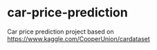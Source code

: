 # car-price-prediction
Car price prediction project based on https://www.kaggle.com/CooperUnion/cardataset
